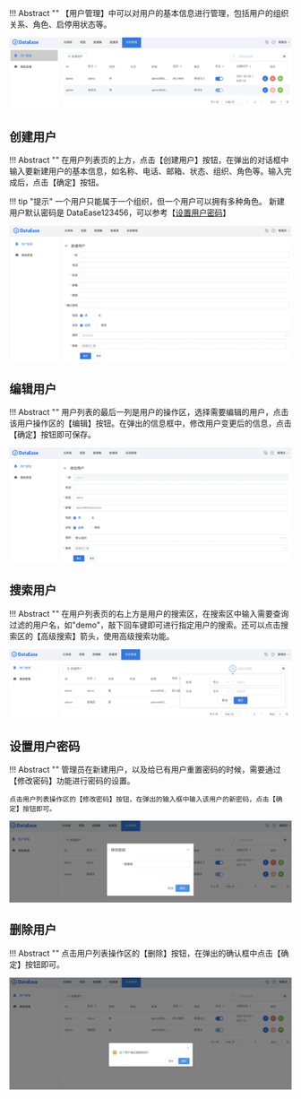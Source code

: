 
!!! Abstract ""
	【用户管理】中可以对用户的基本信息进行管理，包括用户的组织关系、角色、启停用状态等。

![用户列表](../../img/system_management/用户列表.png)

## 创建用户

!!! Abstract ""
	在用户列表页的上方，点击【创建用户】按钮，在弹出的对话框中输入要新建用户的基本信息，如名称、电话、邮箱、状态、组织、角色等。输入完成后，点击【确定】按钮。

!!! tip "提示"
	一个用户只能属于一个组织，但一个用户可以拥有多种角色。
	新建用户默认密码是 DataEase123456，可以参考【[设置用户密码](./user.md#_4)】

![创建用户](../../img/system_management/创建用户.png)

## 编辑用户

!!! Abstract ""
	用户列表的最后一列是用户的操作区，选择需要编辑的用户，点击该用户操作区的【编辑】按钮。在弹出的信息框中，修改用户变更后的信息，点击【确定】按钮即可保存。

![编辑用户](../../img/system_management/编辑用户.png)

## 搜索用户

!!! Abstract ""
	在用户列表页的右上方是用户的搜索区，在搜索区中输入需要查询过滤的用户名，如"demo"，敲下回车键即可进行指定用户的搜索。还可以点击搜索区的【高级搜索】箭头，使用高级搜索功能。

![搜索用户](../../img/system_management/搜索用户.png)

## 设置用户密码

!!! Abstract ""
	管理员在新建用户，以及给已有用户重置密码的时候，需要通过【修改密码】功能进行密码的设置。  

	点击用户列表操作区的【修改密码】按钮，在弹出的输入框中输入该用户的新密码，点击【确定】按钮即可。

![修改密码](../../img/system_management/修改密码.png)

## 删除用户

!!! Abstract ""
	点击用户列表操作区的【删除】按钮，在弹出的确认框中点击【确定】按钮即可。

![删除用户](../../img/system_management/删除用户.png)
